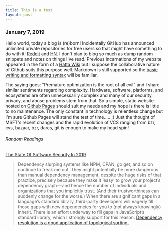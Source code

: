 ```yaml
---
title: This is a test
layout: post
---
```


### January 7, 2019
Hello world, today a blog is (re)born! Incidentally GitHub has announced unlimited private repositories for free users so that might have something to do with it! [Reddit](https://www.reddit.com/r/programming/comments/adjw6g/github_now_gives_free_users_unlimited_private/) and [HN](https://news.ycombinator.com/item?id=18847043). I don't plan to blog so much as dump random snippets and notes on things I've read. Previous incarnations of my website appeared in the form of a [Hatta Wiki](http://test.hatta-wiki.org/) but I suppose the collaborative nature of Github suits this purpose well. Markdown is still supported so the [basic writing and formatting syntax](https://help.github.com/articles/basic-writing-and-formatting-syntax/#links) will be familiar.

The saying goes: "Premature optimization is the root of all evil" and I share similar sentiments regarding complexity. Hardware, software, platforms, and ecosystems are often unnecessarily complex and many of our security, privacy, and abuse problems stem from that. So a simple, static website hosted on [Github Pages](https://vinc456.github.io/) should suit my needs and my hope is there is little to no maintenance. The only constant in technology is relentless change but I'm sure Github Pages will stand the test of time..... ;) Just the thought of MSFT's recent changes and the rapid evolution of VCS ranging from bzr, cvs, bazaar, bzr, darcs, git is enough to make my head spin!  

###### Random Readings

[The State Of Software Security In 2019](https://www.reddit.com/r/security/comments/adkvu1/the_state_of_software_security_in_2019_and_what/)

> Dependency slurping systems like NPM, CPAN, go get, and so on continue to freak me out. They might potentially be more dangerous than manual dependency management, despite the huge risks of that practice, precisely because they make it ‘easy’ to grow your project’s dependency graph — and hence the number of individuals and organizations that you implicitly trust. (And their trustworthiness can suddenly change for the worse.) When there are significant gaps in a language’s standard library, third-party developers will eagerly fill those gaps with new dependencies for you to (not always knowingly) inherit. There is an effort underway to fill gaps in JavaScript’s standard library, which I strongly support for this reason.
[Dependency resolution is a good application of topological sorting.](https://www.quora.com/What-is-topological-sorting
)
